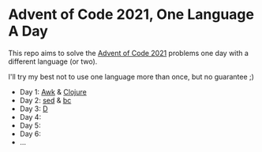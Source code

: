 # Advent of Code 2021, One Language A Day

This repo aims to solve the [Advent of Code 2021](https://adventofcode.com/2021/) problems one day with a different language (or two).

I'll try my best not to use one language more than once, but no guarantee ;)

* Day 1: [Awk](https://en.wikipedia.org/wiki/AWK) & [Clojure](https://clojure.org/)
* Day 2: [sed](https://en.wikipedia.org/wiki/Sed) & [bc](https://en.wikipedia.org/wiki/Bc_%28programming_language%29)
* Day 3: [D](https://dlang.org)
* Day 4:
* Day 5:
* Day 6:
* ...

